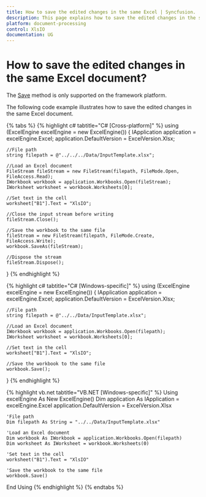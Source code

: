 ```yaml
---
title: How to save the edited changes in the same Excel | Syncfusion.
description: This page explains how to save the edited changes in the same Excel document using Syncfusion .NET Excel library (XlsIO).
platform: document-processing
control: XlsIO
documentation: UG
---
```


# How to save the edited changes in the same Excel document?

The [Save](https://help.syncfusion.com/cr/file-formats/Syncfusion.XlsIO.IWorkbook.html#Syncfusion_XlsIO_IWorkbook_Save) method is only supported on the framework platform. 

The following code example illustrates how to save the edited changes in the same Excel document.

{% tabs %}
{% highlight c# tabtitle="C# [Cross-platform]" %}
using (ExcelEngine excelEngine = new ExcelEngine())
{
    IApplication application = excelEngine.Excel;
    application.DefaultVersion = ExcelVersion.Xlsx;

    //File path
    string filepath = @"../../../Data/InputTemplate.xlsx";

    //Load an Excel document
    FileStream fileStream = new FileStream(filepath, FileMode.Open, FileAccess.Read);
    IWorkbook workbook = application.Workbooks.Open(fileStream);
    IWorksheet worksheet = workbook.Worksheets[0];

    //Set text in the cell
    worksheet["B1"].Text = "XlsIO";

    //Close the input stream before writing
    fileStream.Close();

    //Save the workbook to the same file
    fileStream = new FileStream(filepath, FileMode.Create, FileAccess.Write);
    workbook.SaveAs(fileStream);

    //Dispose the stream
    fileStream.Dispose();
}
{% endhighlight %}

{% highlight c# tabtitle="C# [Windows-specific]" %}
using (ExcelEngine excelEngine = new ExcelEngine())
{
    IApplication application = excelEngine.Excel;
    application.DefaultVersion = ExcelVersion.Xlsx;

    //File path
    string filepath = @"../../Data/InputTemplate.xlsx";

    //Load an Excel document
    IWorkbook workbook = application.Workbooks.Open(filepath);
    IWorksheet worksheet = workbook.Worksheets[0];

    //Set text in the cell
    worksheet["B1"].Text = "XlsIO"; 

    //Save the workbook to the same file
    workbook.Save();
}
{% endhighlight %}

{% highlight vb.net tabtitle="VB.NET [Windows-specific]" %}
Using excelEngine As New ExcelEngine()
    Dim application As IApplication = excelEngine.Excel
    application.DefaultVersion = ExcelVersion.Xlsx

    'File path
    Dim filepath As String = "../../Data/InputTemplate.xlsx"

    'Load an Excel document
    Dim workbook As IWorkbook = application.Workbooks.Open(filepath)
    Dim worksheet As IWorksheet = workbook.Worksheets(0)

    'Set text in the cell
    worksheet("B1").Text = "XlsIO"

    'Save the workbook to the same file
    workbook.Save()
End Using
{% endhighlight %}
{% endtabs %}